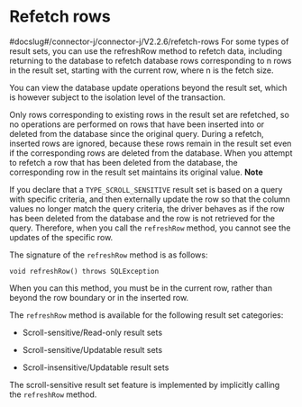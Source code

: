 Refetch rows 
=================================
#docslug#/connector-j/connector-j/V2.2.6/refetch-rows
For some types of result sets, you can use the refreshRow method to refetch data, including returning to the database to refetch database rows corresponding to n rows in the result set, starting with the current row, where n is the fetch size. 

You can view the database update operations beyond the result set, which is however subject to the isolation level of the transaction. 

Only rows corresponding to existing rows in the result set are refetched, so no operations are performed on rows that have been inserted into or deleted from the database since the original query. During a refetch, inserted rows are ignored, because these rows remain in the result set even if the corresponding rows are deleted from the database. When you attempt to refetch a row that has been deleted from the database, the corresponding row in the result set maintains its original value. 
**Note**



If you declare that a `TYPE_SCROLL_SENSITIVE` result set is based on a query with specific criteria, and then externally update the row so that the column values no longer match the query criteria, the driver behaves as if the row has been deleted from the database and the row is not retrieved for the query. Therefore, when you call the `refreshRow` method, you cannot see the updates of the specific row.

The signature of the `refreshRow` method is as follows:

```unknow
void refreshRow() throws SQLException
```



When you can this method, you must be in the current row, rather than beyond the row boundary or in the inserted row. 

The `refreshRow` method is available for the following result set categories:

* Scroll-sensitive/Read-only result sets

  

* Scroll-sensitive/Updatable result sets

  

* Scroll-insensitive/Updatable result sets

  




The scroll-sensitive result set feature is implemented by implicitly calling the `refreshRow` method.
